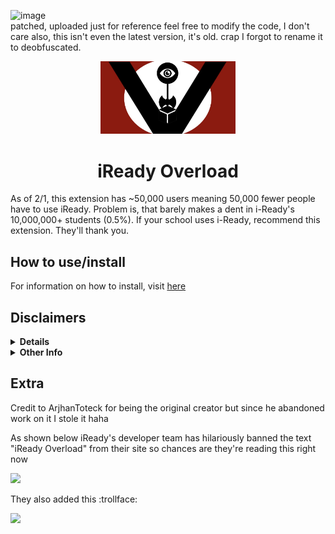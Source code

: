 ![image](https://user-images.githubusercontent.com/83834491/221383550-441d7e0e-89f9-4f5d-80d7-baab5b5e281c.png) 
<br/>
patched, uploaded just for reference
feel free to modify the code, I don't care
also, this isn't even the latest version, it's old.
crap I forgot to rename it to deobfuscated.

<p align="center"><img src="logo.jpg" alt="anti-iready-logo" width="43%" height="30%"/></p>

<h1 align="center">iReady Overload</h1>

As of 2/1, this extension has ~50,000 users meaning 50,000 fewer people have to use iReady. Problem is, that barely makes a dent in i-Ready's 10,000,000+ students (0.5%). If your school uses i-Ready, recommend this extension. They'll thank you. 

## How to use/install

For information on how to install, visit [here](https://github.com/cupiditys/iReady-Overload/wiki/How-to-install)

## Disclaimers
<details>
<summary><b>Details</b></summary>
iReady is awful. It's the worst education tool anyone could ever use. I'm fed up with being forced to mindlessly watch the result of a greedy corporation that doesn't try in the SLIGHTEST to make their product enjoyable, or even acceptable. This repository is a collection of hacks and a chrome extension that ensures nobody has to suffer through iReady ever again. The current version has a **lesson & quiz skipper, a diagnostic hack, and a minutes hack**.
</details>
    
<details>
<summary><b>Other Info</b></summary>
while (obviously) I try my hardest to prevent you from getting in trouble, there are some things you need to know in order to not get caught. First, I heavily do not recommend using it in school (as they can see all your network traffic) or even on a school issued laptop (only do it if you have to). If want to be very safe, use your own personal computer at your own home.
</details>

## Extra
Credit to ArjhanToteck for being the original creator but since he abandoned work on it I stole it haha

As shown below iReady's developer team has hilariously banned the text "iReady Overload" from their site so chances are they're reading this right now

![](https://cdn.discordapp.com/attachments/654687165837475840/905968971642179645/unknown.png)

They also added this :trollface:

![](https://cdn.discordapp.com/attachments/571058554216120322/911811161081671730/unknown.png)
